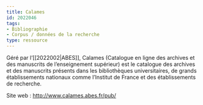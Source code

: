 ```yaml
---
title: Calames
id: 2022046
tags:
- Bibliographie
- Corpus / données de la recherche
type: ressource
---
```


Géré par l’[[2022002|ABES]], Calames (Catalogue en ligne des archives et des manuscrits de l’enseignement supérieur) est le catalogue des archives et des manuscrits présents dans les bibliothèques universitaires, de grands établissements nationaux comme l’Institut de France et des établissements de recherche.

Site web : <http://www.calames.abes.fr/pub/>

